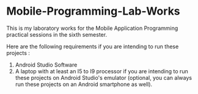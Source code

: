 # Mobile-Programming-Lab-Works
This is my laboratory works for the Mobile Application Programming practical sessions in the sixth semester.

Here are the following requirements if you are intending to run these projects : 

1) Android Studio Software 
2) A laptop with at least an I5 to I9 processor if you are intending to run these projects on Android Studio's emulator (optional, you can always run these projects on an Android smartphone as well).
